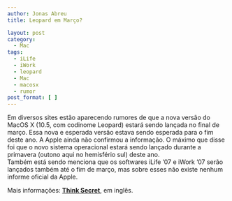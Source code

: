 ```yaml
---
author: Jonas Abreu
title: Leopard em Março?

layout: post
category:
  - Mac
tags:
  - iLife
  - iWork
  - leopard
  - Mac
  - macosx
  - rumor
post_format: [ ]
---
```

Em diversos sites estão aparecendo rumores de que a nova versão do MacOS X (10.5, com codinome Leopard) estará sendo lançada no final de março. Essa nova e esperada versão estava sendo esperada para o fim deste ano. A Apple ainda não confirmou a informação. O máximo que disse foi que o novo sistema operacional estará sendo lançado durante a primavera (outono aqui no hemisfério sul) deste ano.  
Também está sendo menciona que os softwares iLife ’07 e iWork ’07 serão lançados também até o fim de março, mas sobre esses não existe nenhum informe oficial da Apple.

Mais informações: **[Think Secret][1]**, em inglês. 














 [1]: http://www.thinksecret.com/news/0702leopardilife.html






